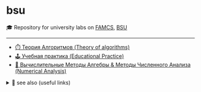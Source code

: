 # bsu

🎓 Repository for university labs on [FAMCS](http://www.fpmi.bsu.by/en/main.aspx), [BSU](http://www.bsu.by/en/main.aspx)

---

- [⏱️ Теория Алгоритмов (Theory of algorithms)](https://github.com/NastyaYarotskas/bsu/tree/master/algorithms)
- [🕹️ Учебная практика (Educational Practice)](https://github.com/NastyaYarotskas/bsu/tree/master/education-practice)
- [💯 Вычислительные Методы Алгебры & Методы Численного Анализа (Numerical Analysis)](https://github.com/NastyaYarotskas/bsu/tree/master/numerical-analysis)

<details>
<summary>🔗 see also (useful links)</summary>

- [@**Drapegnik**](https://github.com/Drapegnik/bsu) - _labs_
- [@**bsu-docs**](https://github.com/bsu-docs) - _lectures and exam answers_
- [@**bsutex**/bsustyle](https://github.com/bsutex/bsustyle) - _`TeX` styles for bsu publishing_
- [@**reuptake**/famcs](http://reuptake.github.io/permalink/famcs/) - _info about studying (books, notes and etc.)_
- [@**UladBohdan**/uni-code](https://github.com/UladBohdan/uni-code) - _labs_
- [@**jakwuh**/bsu](https://github.com/jakwuh/bsu) - _labs_
- [@**kventinel**/BSU](https://github.com/kventinel/BSU) - _labs_
- [@**Zmiecer**/BSU](https://github.com/Zmiecer/BSU) - _labs_
- [@**mantergo**/BSU](https://github.com/mantergo/BSU) - _labs_
- [@**daksenik**/FAMCS](https://github.com/daksenik/FAMCS) - _labs_
- [@**TDiva**/FAN](https://github.com/TDiva/FAN) - _functional analysis homeworks_
- [@**isysoi3**/BSU](https://github.com/isysoi3/BSU) - _labs_

</details>
